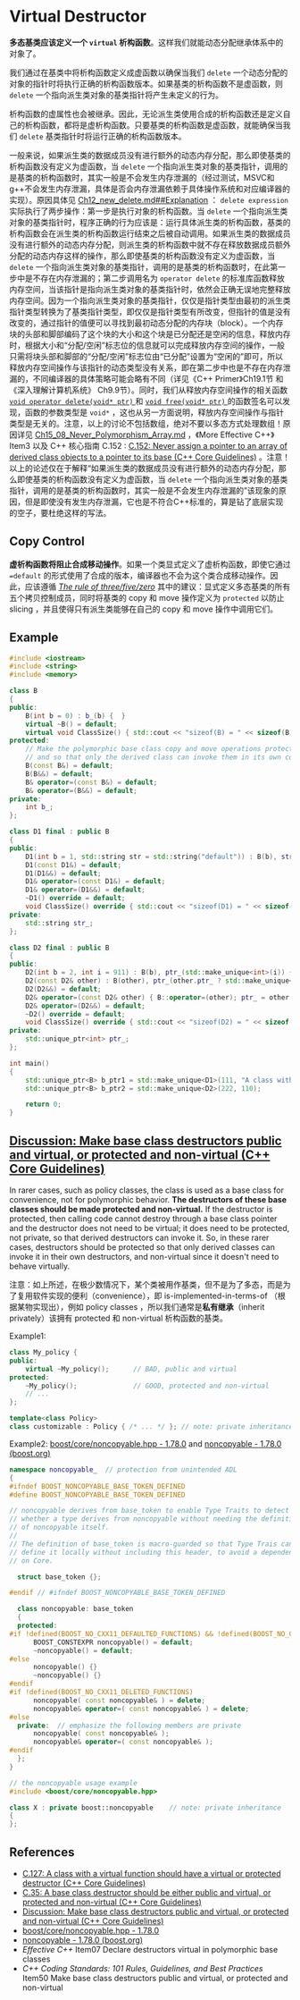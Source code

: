 # Virtual Destructor

**多态基类应该定义一个 `virtual` 析构函数**。这样我们就能动态分配继承体系中的对象了。

我们通过在基类中将析构函数定义成虚函数以确保当我们 `delete` 一个动态分配的对象的指针时将执行正确的析构函数版本。如果基类的析构函数不是虚函数，则 `delete` 一个指向派生类对象的基类指针将产生未定义的行为。

析构函数的虚属性也会被继承。因此，无论派生类使用合成的析构函数还是定义自己的析构函数，都将是虚析构函数。只要基类的析构函数是虚函数，就能确保当我们 `delete` 基类指针时将运行正确的析构函数版本。

一般来说，如果派生类的数据成员没有进行额外的动态内存分配，那么即使基类的析构函数没有定义为虚函数，当 `delete` 一个指向派生类对象的基类指针，调用的是基类的析构函数时，其实一般是不会发生内存泄漏的（经过测试，MSVC和g++不会发生内存泄漏，具体是否会内存泄漏依赖于具体操作系统和对应编译器的实现）。原因具体见 [Ch12_new_delete.md##Explanation](../Ch12_DynamicMemory/Ch12_new_delete.md#explanation) ： `delete expression` 实际执行了两步操作：第一步是执行对象的析构函数。当 `delete` 一个指向派生类对象的基类指针时，程序正确的行为应该是：运行具体派生类的析构函数，基类的析构函数会在派生类的析构函数运行结束之后被自动调用。如果派生类的数据成员没有进行额外的动态内存分配，则派生类的析构函数中就不存在释放数据成员额外分配的动态内存这样的操作，那么即使基类的析构函数没有定义为虚函数，当 `delete` 一个指向派生类对象的基类指针，调用的是基类的析构函数时，在此第一步中是不存在内存泄漏的；第二步调用名为 `operator delete` 的标准库函数释放内存空间，当该指针是指向派生类对象的基类指针时，依然会正确无误地完整释放内存空间。因为一个指向派生类对象的基类指针，仅仅是指针类型由最初的派生类指针类型转换为了基类指针类型，即仅仅是指针类型有所改变，但指针的值是没有改变的，通过指针的值便可以寻找到最初动态分配的内存块（block）。一个内存块的头部和脚部编码了这个块的大小和这个块是已分配还是空闲的信息，释放内存时，根据大小和“分配/空闲”标志位的信息就可以完成释放内存空间的操作，一般只需将块头部和脚部的“分配/空闲”标志位由“已分配”设置为“空闲的”即可，所以释放内存空间操作与该指针的动态类型没有关系，即在第二步中也是不存在内存泄漏的，不同编译器的具体策略可能会略有不同（详见《C++ Primer》Ch19.1节 和《深入理解计算机系统》 Ch9.9节）。同时，我们从释放内存空间操作的相关函数 [`void operator delete(void* ptr)` ](https://en.cppreference.com/w/cpp/memory/new/operator_delete)和 [`void free(void* ptr)` ](https://en.cppreference.com/w/cpp/memory/c/free)的函数签名可以发现，函数的参数类型是 `void*` ，这也从另一方面说明，释放内存空间操作与指针类型是无关的。注意，以上的讨论不包括数组，绝对不要以多态方式处理数组！原因详见 [Ch15_08_Never_Polymorphism_Array.md](./Ch15_08_Never_Polymorphism_Array.md) ，《More Effective C++》Item3 以及 C++ 核心指南 C.152 : [C.152: Never assign a pointer to an array of derived class objects to a pointer to its base (C++ Core Guidelines)](http://isocpp.github.io/CppCoreGuidelines/CppCoreGuidelines#Rh-array) 。注意！以上的论述仅在于解释“如果派生类的数据成员没有进行额外的动态内存分配，那么即使基类的析构函数没有定义为虚函数，当 `delete` 一个指向派生类对象的基类指针，调用的是基类的析构函数时，其实一般是不会发生内存泄漏的”该现象的原因，但是即使没有发生内存泄漏，它也是不符合C++标准的，算是钻了底层实现的空子，要杜绝这样的写法。

## Copy Control

**虚析构函数将阻止合成移动操作**。如果一个类显式定义了虚析构函数，即使它通过 `=default` 的形式使用了合成的版本，编译器也不会为这个类合成移动操作。因此，应该遵循 [*The rule of three/five/zero*](../Ch13_CopyControl/Ch13_01_The_rule_of_three_five_zero.md) 其中的建议：显式定义多态基类的所有五个拷贝控制成员，同时将基类的 copy 和 move 操作定义为 `protected` 以防止 slicing ，并且使得只有派生类能够在自己的 copy 和 move 操作中调用它们。

## Example

```cpp
#include <iostream>
#include <string>
#include <memory>

class B
{
public:
	B(int b = 0) : b_(b) {  }
	virtual ~B() = default;
	virtual void ClassSize() { std::cout << "sizeof(B) = " << sizeof(B) << std::endl; }
protected:
	// Make the polymorphic base class copy and move operations protected to prevent slicing, 
	// and so that only the derived class can invoke them in its own copy and move operations.
	B(const B&) = default;
	B(B&&) = default;
	B& operator=(const B&) = default;
	B& operator=(B&&) = default;
private:
	int b_;
};

class D1 final : public B
{
public:
	D1(int b = 1, std::string str = std::string("default")) : B(b), str_(str) {  }
	D1(const D1&) = default;
	D1(D1&&) = default;
	D1& operator=(const D1&) = default;
	D1& operator=(D1&&) = default;
	~D1() override = default;
	void ClassSize() override { std::cout << "sizeof(D1) = " << sizeof(D1) << std::endl; }
private:
	std::string str_;
};

class D2 final : public B
{
public:
	D2(int b = 2, int i = 911) : B(b), ptr_(std::make_unique<int>(i)) {  }
	D2(const D2& other) : B(other), ptr_(other.ptr_ ? std::make_unique<int>(*other.ptr_) : nullptr) {  }
	D2(D2&&) = default;
	D2& operator=(const D2& other) { B::operator=(other); ptr_ = other.ptr_ ? std::make_unique<int>(*other.ptr_) : nullptr; return *this; }
	D2& operator=(D2&&) = default;
	~D2() override = default;
	void ClassSize() override { std::cout << "sizeof(D2) = " << sizeof(D2) << std::endl; }
private:
	std::unique_ptr<int> ptr_;
};

int main()
{
	std::unique_ptr<B> b_ptr1 = std::make_unique<D1>(111, "A class with a virtual function should have a virtual or protected destructor");
	std::unique_ptr<B> b_ptr2 = std::make_unique<D2>(222, 110);

	return 0;
}
```



## [Discussion: Make base class destructors public and virtual, or protected and non-virtual (C++ Core Guidelines)](http://isocpp.github.io/CppCoreGuidelines/CppCoreGuidelines#Sd-dtor)

In rarer cases, such as policy classes, the class is used as a base class for convenience, not for polymorphic behavior. **The destructors of these base classes should be made protected and non-virtual.** If the destructor is protected, then calling code cannot destroy through a base class pointer and the destructor does not need to be virtual; it does need to be protected, not private, so that derived destructors can invoke it. So, in these rarer cases, destructors should be protected so that only derived classes can invoke it in their own destructors, and non-virtual since it doesn't need to behave virtually.

注意：如上所述，在极少数情况下，某个类被用作基类，但不是为了多态，而是为了复用软件实现的便利（convenience），即 is-implemented-in-terms-of （根据某物实现出），例如 policy classes ，所以我们通常是**私有继承**（inherit privately）该拥有 protected 和 non-virtual 析构函数的基类。

Example1: 

```cpp
class My_policy {
public:
    virtual ~My_policy();      // BAD, public and virtual
protected:
    ~My_policy();              // GOOD, protected and non-virtual
    // ...
};

template<class Policy>
class customizable : Policy { /* ... */ }; // note: private inheritance
```



Example2: [boost/core/noncopyable.hpp - 1.78.0](https://www.boost.org/doc/libs/1_78_0/boost/core/noncopyable.hpp) and [noncopyable - 1.78.0 (boost.org)](https://www.boost.org/doc/libs/1_78_0/libs/core/doc/html/core/noncopyable.html) 

```cpp
namespace noncopyable_  // protection from unintended ADL
{
#ifndef BOOST_NONCOPYABLE_BASE_TOKEN_DEFINED
#define BOOST_NONCOPYABLE_BASE_TOKEN_DEFINED

// noncopyable derives from base_token to enable Type Traits to detect
// whether a type derives from noncopyable without needing the definition
// of noncopyable itself.
//
// The definition of base_token is macro-guarded so that Type Trais can
// define it locally without including this header, to avoid a dependency
// on Core.

  struct base_token {};

#endif // #ifndef BOOST_NONCOPYABLE_BASE_TOKEN_DEFINED

  class noncopyable: base_token
  {
  protected:
#if !defined(BOOST_NO_CXX11_DEFAULTED_FUNCTIONS) && !defined(BOOST_NO_CXX11_NON_PUBLIC_DEFAULTED_FUNCTIONS)
      BOOST_CONSTEXPR noncopyable() = default;
      ~noncopyable() = default;
#else
      noncopyable() {}
      ~noncopyable() {}
#endif
#if !defined(BOOST_NO_CXX11_DELETED_FUNCTIONS)
      noncopyable( const noncopyable& ) = delete;
      noncopyable& operator=( const noncopyable& ) = delete;
#else
  private:  // emphasize the following members are private
      noncopyable( const noncopyable& );
      noncopyable& operator=( const noncopyable& );
#endif
  };
}
```

```cpp
// the noncopyable usage example
#include <boost/core/noncopyable.hpp>

class X : private boost::noncopyable	// note: private inheritance
{
};
```



## References

- [C.127: A class with a virtual function should have a virtual or protected destructor (C++ Core Guidelines)](http://isocpp.github.io/CppCoreGuidelines/CppCoreGuidelines#Rh-dtor)
- [C.35: A base class destructor should be either public and virtual, or protected and non-virtual (C++ Core Guidelines)](http://isocpp.github.io/CppCoreGuidelines/CppCoreGuidelines#Rc-dtor-virtual)
- [Discussion: Make base class destructors public and virtual, or protected and non-virtual (C++ Core Guidelines)](http://isocpp.github.io/CppCoreGuidelines/CppCoreGuidelines#Sd-dtor)
- [boost/core/noncopyable.hpp - 1.78.0](https://www.boost.org/doc/libs/1_78_0/boost/core/noncopyable.hpp)
- [noncopyable - 1.78.0 (boost.org)](https://www.boost.org/doc/libs/1_78_0/libs/core/doc/html/core/noncopyable.html)
- *Effective C++* Item07 Declare destructors virtual in polymorphic base classes
- *C++ Coding Standards: 101 Rules, Guidelines, and Best Practices* Item50 Make base class destructors public and virtual, or protected and non-virtual
